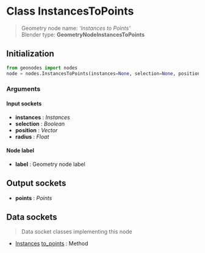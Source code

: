 
# Class InstancesToPoints

> Geometry node name: _'Instances to Points'_<br>Blender type:  **GeometryNodeInstancesToPoints**

## Initialization


```python
from geonodes import nodes
node = nodes.InstancesToPoints(instances=None, selection=None, position=None, radius=None, label=None)
```


### Arguments


#### Input sockets



- **instances** : _Instances_
- **selection** : _Boolean_
- **position** : _Vector_
- **radius** : _Float_



#### Node label



- **label** : Geometry node label



## Output sockets



- **points** : _Points_



## Data sockets

> Data socket classes implementing this node


- [Instances](./sockets/Instances.md) [to_points](./sockets/Instances.md#to_points) : Method


